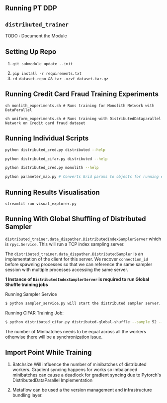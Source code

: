 ## Running PT DDP 

## `distributed_trainer`
TODO : Document the Module 

## Setting Up Repo 
1. 
    ```
    git submodule update --init
    ```
2. `pip install -r requirements.txt`
3. `cd dataset-repo && tar -xzvf dataset.tar.gz`

## Running Credit Card Fraud Training Experiments

```
sh monlith_experiments.sh # Runs training for Monolith Network with DataParallel
```

```
sh uniform_experiments.sh # Runs training with DistributedDataparallel Network on Credit card fraud dataset
```


## Running Individual Scripts
```sh
python distributed_cred.py distributed --help
```
```sh
python distributed_cifar.py distributed --help
```
```sh
python distributed_cred.py monolith --help
```
```sh
python parameter_map.py # Converts Grid params to objects for running experiment. 
```

## Running Results Visualisation

```
streamlit run visual_explorer.py
```


## Running With Global Shuffling of Distributed Sampler 
`distributed_trainer.data_dispather.DistributedIndexSamplerServer` which is `rpyc.Service`. This will run a TCP index sampling server. 

The `distributed_trainer.data_dispather.DistributedSampler` is an implementation of the client for this server. We recover `connection_id` before spawning processes so that we can reference the same sampler session with multiple processes accessing the same server.

**1 Instance of `DistributedIndexSamplerServer` is required to run Global Shuffle training jobs**

Running Sampler Service
```sh
$ python sampler_service.py will start the distributed sampler server.
```

Running CIFAR Training Job:
```sh
$ python distributed_cifar.py distributed-global-shuffle --sample 52 --model ResNet18 --note "testing model with no Usecaase" --epochs 4 --world_size 2 --batch_size 2 Will run the CIFAR10 distributed training module.
```
The number of Minibatches needs to be equal across all the workers otherwise there will be a synchronization issue.


## Import Point While Training 
1. Batchsize Will influence the number of minibatches of distributed workers. Gradient syncing happens for works so imbalanced minibatches can cause a deadlock for gradient syncing due to Pytorch's DistributedDataParallel Implementation

2. Metaflow can be used a the version management and infrastructure bundling layer. 
